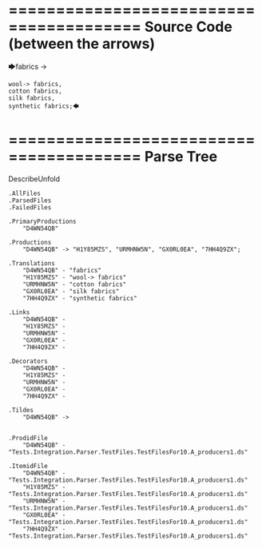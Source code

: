 ========================================
Source Code (between the arrows)
========================================

🡆fabrics ->

	wool-> fabrics,
	cotton fabrics,
	silk fabrics,
	synthetic fabrics;🡄

========================================
Parse Tree
========================================
DescribeUnfold

    .AllFiles
    .ParsedFiles
    .FailedFiles

    .PrimaryProductions
        "D4WN54QB" 

    .Productions
        "D4WN54QB" -> "H1Y85MZS", "URMHNW5N", "GX0RL0EA", "7HH4Q9ZX";

    .Translations
        "D4WN54QB" - "fabrics"
        "H1Y85MZS" - "wool-> fabrics"
        "URMHNW5N" - "cotton fabrics"
        "GX0RL0EA" - "silk fabrics"
        "7HH4Q9ZX" - "synthetic fabrics"

    .Links
        "D4WN54QB" - 
        "H1Y85MZS" - 
        "URMHNW5N" - 
        "GX0RL0EA" - 
        "7HH4Q9ZX" - 

    .Decorators
        "D4WN54QB" - 
        "H1Y85MZS" - 
        "URMHNW5N" - 
        "GX0RL0EA" - 
        "7HH4Q9ZX" - 

    .Tildes
        "D4WN54QB" -> 


    .ProdidFile
        "D4WN54QB" - "Tests.Integration.Parser.TestFiles.TestFilesFor10.A_producers1.ds"

    .ItemidFile
        "D4WN54QB" - "Tests.Integration.Parser.TestFiles.TestFilesFor10.A_producers1.ds"
        "H1Y85MZS" - "Tests.Integration.Parser.TestFiles.TestFilesFor10.A_producers1.ds"
        "URMHNW5N" - "Tests.Integration.Parser.TestFiles.TestFilesFor10.A_producers1.ds"
        "GX0RL0EA" - "Tests.Integration.Parser.TestFiles.TestFilesFor10.A_producers1.ds"
        "7HH4Q9ZX" - "Tests.Integration.Parser.TestFiles.TestFilesFor10.A_producers1.ds"

